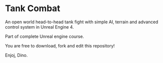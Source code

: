 # Tank Combat
An open world head-to-head tank fight with simple AI, terrain and advanced control system in Unreal Engine 4.

Part of complete Unreal engine course.

You are free to download, fork and edit this repository!

Enjoj, Dino.

